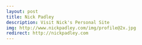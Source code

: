 ```yaml
---
layout: post
title: Nick Padley
description: Visit Nick's Personal Site
img: http://www.nickpadley.com/img/profile@2x.jpg
redirect: http://nickpadley.com
---
```

